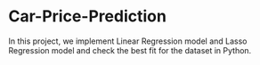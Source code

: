 # Car-Price-Prediction
In this project, we implement Linear Regression model and Lasso Regression model and check the best fit for the dataset in Python. 
